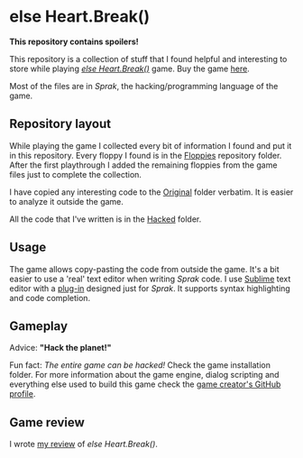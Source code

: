 # else Heart.Break()

**This repository contains spoilers!**

This repository is a collection of stuff that I found helpful
and interesting to store while playing [*else Heart.Break()*](http://elseheartbreak.com/)
game. Buy the game [here](https://www.gog.com/en/game/else_heartbreak).

Most of the files are in *Sprak*, the hacking/programming language of the game.

## Repository layout

While playing the game I collected every bit of information I found
and put it in this repository. Every floppy I found is in the [Floppies](/Floppies)
repository folder. After the first playthrough I added the remaining floppies
from the game files just to complete the collection.

I have copied any interesting code to the [Original](/Code/Original) folder verbatim.
It is easier to analyze it outside the game.

All the code that I've written is in the [Hacked](/Code/Hacked) folder.

## Usage

The game allows copy-pasting the code from outside the game.
It's a bit easier to use a 'real' text editor when writing *Sprak* code.
I use [Sublime](https://www.sublimetext.com/) text editor with
a [plug-in](https://github.com/Eforen/sublime-syntax-sprak) designed just for *Sprak*.
It supports syntax highlighting and code completion.

## Gameplay

Advice: **"Hack the planet!"**

Fun fact: *The entire game can be hacked!* Check the game installation folder.
For more information about the game engine, dialog scripting and everything
else used to build this game check the [game creator's GitHub profile](https://github.com/eriksvedang).

## Game review

I wrote [my review](https://theparanoidtimes.org/blog/2023/03/09/ehb-review/)
of *else Heart.Break()*.
